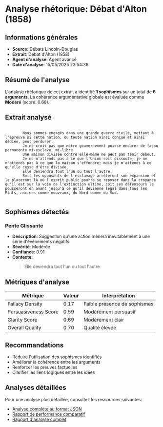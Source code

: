 # Analyse rhétorique: Débat d'Alton (1858)

## Informations générales

- **Source**: Débats Lincoln-Douglas
- **Extrait**: Débat d'Alton (1858)
- **Agent d'analyse**: Agent avancé
- **Date d'analyse**: 15/05/2025 23:54:36

## Résumé de l'analyse

L'analyse rhétorique de cet extrait a identifié **1 sophismes** sur un total de **6 arguments**. 
La cohérence argumentative globale est évaluée comme **Modéré** 
(score: 0.68).

## Extrait analysé

```

        Nous sommes engagés dans une grande guerre civile, mettant à l'épreuve si cette nation, ou toute nation ainsi conçue et ainsi dédiée, peut perdurer.
        Je ne crois pas que notre gouvernement puisse endurer de façon permanente mi-esclave, mi-libre.
        Une maison divisée contre elle-même ne peut pas tenir debout.
        Je ne m'attends pas à ce que l'Union soit dissoute; je ne m'attends pas à ce que la maison s'effondre; mais je m'attends à ce qu'elle cesse d'être divisée.
        Elle deviendra tout l'un ou tout l'autre.
        Soit les opposants de l'esclavage arrêteront son expansion et le placeront là où l'esprit public pourra se reposer dans la croyance qu'il est sur la voie de l'extinction ultime, soit ses défenseurs le pousseront en avant jusqu'à ce qu'il devienne légal dans tous les États, anciens comme nouveaux, du Nord comme du Sud.
        
```

## Sophismes détectés

### Pente Glissante

- **Description**: Suggestion qu'une action mènera inévitablement à une série d'événements négatifs
- **Sévérité**: Modérée
- **Confiance**: 0.91
- **Contexte**: 
  > Elle deviendra tout l'un ou tout l'autre

## Métriques d'analyse

| Métrique | Valeur | Interprétation |
|----------|--------|----------------|
| Fallacy Density | 0.17 | Faible présence de sophismes |
| Persuasiveness Score | 0.59 | Modérément persuasif |
| Clarity Score | 0.69 | Modérément clair |
| Overall Quality | 0.70 | Qualité élevée |

## Recommandations

- Réduire l'utilisation des sophismes identifiés
- Améliorer la cohérence entre les arguments
- Renforcer les preuves factuelles
- Clarifier les liens logiques entre les idées

## Analyses détaillées

Pour une analyse plus détaillée, consultez les ressources suivantes:

- [Analyse complète au format JSON](../rhetorical_analysis_20250515_235436.json)
- [Rapport de performance comparatif](../performance_comparison/rapport_performance.md)
- [Rapport d'analyse complet](../comprehensive_report/rapport_analyse_complet.md)

